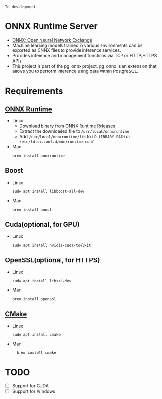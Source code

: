 `In development`

# ONNX Runtime Server

- [ONNX: Open Neural Network Exchange](https://onnxruntime.ai/)
- Machine learning models trained in various environments can be exported as ONNX files to provide inference services.
- Provides inference and management functions via TCP or HTTP/HTTPS APIs.
- This project is part of the pg_onnx project. pg_onnx is an extension that allows you to perform inference using data
  within PostgreSQL.

# Requirements

## [ONNX Runtime](https://onnxruntime.ai/)

- Linux
    - Download binary from [ONNX Runtime Releases](https://github.com/microsoft/onnxruntime/releases)
    - Extract the downloaded file to `/usr/local/onnxruntime`
    - Add `/usr/local/onnxruntime/lib` to `LD_LIBRARY_PATH` or `/etc/ld.so.conf.d/onnxruntime.conf`
- Mac
  ```shell
  brew install onnxruntime
  ```

## Boost

- Linux
  ```shell
  sudo apt install libboost-all-dev
  ```
- Mac
  ```shell
  brew install boost
  ```

## Cuda(optional, for GPU)

- Linux
  ```shell
  sudo apt install nvidia-cuda-toolkit
  ```

## OpenSSL(optional, for HTTPS)

- Linux
  ```shell
  sudo apt install libssl-dev
  ```
- Mac
  ```shell
  brew install openssl
  ```

## [CMake](https://cmake.org/)

- Linux
  ```shell
  sudo apt install cmake
  ```
- Mac
  ```shell
    brew install cmake
    ```

# TODO

- [ ] Support for CUDA
- [ ] Support for Windows
